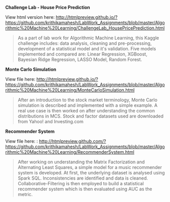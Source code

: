 **Challenge Lab - House Price Prediction**

View html version here: http://htmlpreview.github.io/?https://github.com/krithikamahesh/LabWork_Assignments/blob/master/Algorithmic%20Machine%20Learning/ChallengeLab_HousePricePrediction.html

> As a part of lab work for Algorithmic Machine Learning, this Kaggle challenge includes: data analysis, cleaning and pre-processing,
> development of a statistical model and it's validation.
> Five models implemented and compared are: Linear Regression, XGBoost, Bayesian Ridge Regression, LASSO Model, Random Forest.

**Monte Carlo Simulation**

View file here: http://htmlpreview.github.io/?https://github.com/krithikamahesh/LabWork_Assignments/blob/master/Algorithmic%20Machine%20Learning/MonteCarloSimulation.html

> After an introduction to the stock market terminology, Monte Carlo simulation is described and implemented with a simple example.
> A real use case is then worked on after understanding the common distributions in MCS.
> Stock and factor datasets used are downloaded from Yahoo! and Investing.com

**Recommender System**

View file here: : http://htmlpreview.github.com/?https://github.com/krithikamahesh/LabWork_Assignments/blob/master/Algorithmic%20Machine%20Learning/RecommenderSystem.html

> After working on understanding the Matrix Factorization and Alternating Least Squares, a simple model for a music recommender system is developed.
> At first, the underlying dataset is analysed using Spark SQL. Inconsistencies are identified and data is cleaned.
> Collaborative-Filtering is then employed to build a statistical recommender system which is then evaluated using AUC as the metric.

